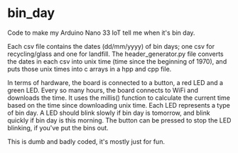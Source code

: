 # bin_day
Code to make my Arduino Nano 33 IoT tell me when it's bin day.

Each csv file contains the dates (dd/mm/yyyy) of bin days; one csv for recycling/glass and one for landfill. The header_generator.py file converts the dates in each csv into unix time (time since the beginning of 1970), and puts those unix times into c arrays in a hpp and cpp file. 

In terms of hardware, the board is connected to a button, a red LED and a green LED. Every so many hours, the board connects to WiFi and downloads the time. It uses the millis() function to calculate the current time based on the time since downloading unix time. Each LED represents a type of bin day. A LED should blink slowly if bin day is tomorrow, and blink quickly if bin day is this morning. The button can be pressed to stop the LED blinking, if you've put the bins out.

This is dumb and badly coded, it's mostly just for fun.
